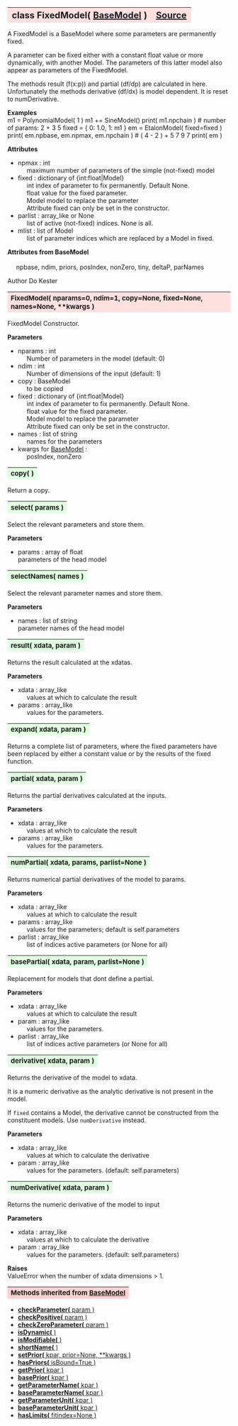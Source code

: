 ---
---
<br><br>

<a name="FixedModel"></a>
<table><thead style="background-color:#FFE0E0; width:100%; font-size:20px"><tr><th style="text-align:left">
<strong>class FixedModel(</strong> <a href="./BaseModel.html">BaseModel</a> )</th><th style="text-align:right"><a href=https://github.com/dokester/BayesicFitting/blob/master/BayesicFitting/source/FixedModel.py target=_blank>Source</a></th></tr></thead></table>
<p>

A FixedModel is a BaseModel where some parameters are permanently fixed.

A parameter can be fixed either with a constant float value or more
dynamically, with another Model. The parameters of this latter model
also appear as parameters of the FixedModel.

The methods result (f(x:p)) and partial (df/dp) are calculated
in here.
Unfortunately the methods derivative (df/dx) is model dependent.
It is reset to numDerivative.

<b>Examples</b><br>
    m1 = PolynomialModel( 1 )
    m1 += SineModel()
    print( m1.npchain )         # number of params: 2 + 3
    5
    fixed = { 0: 1.0, 1: m1 }
    em = EtalonModel( fixed=fixed )
    print( em.npbase, em.npmax, em.npchain )          # ( 4 - 2 ) + 5
    7 9 7
    print( em )

<b>Attributes</b><br>
* npmax  :  int<br>
&nbsp;&nbsp;&nbsp;&nbsp; maximum number of parameters of the simple (not-fixed) model<br>
* fixed  :  dictionary of {int:float|Model}<br>
&nbsp;&nbsp;&nbsp;&nbsp; int     index of parameter to fix permanently. Default None.<br>
&nbsp;&nbsp;&nbsp;&nbsp; float   value for the fixed parameter.<br>
&nbsp;&nbsp;&nbsp;&nbsp; Model   model to replace the parameter<br>
&nbsp;&nbsp;&nbsp;&nbsp; Attribute fixed can only be set in the constructor.<br>
* parlist  :  array_like or None<br>
&nbsp;&nbsp;&nbsp;&nbsp; list of active (not-fixed) indices. None is all.<br>
* mlist  :  list of Model<br>
&nbsp;&nbsp;&nbsp;&nbsp; list of parameter indices which are replaced by a Model in fixed.<br>

<b>Attributes from BaseModel</b><br>
<br>&nbsp;&nbsp;&nbsp;&nbsp; npbase, ndim, priors, posIndex, nonZero, tiny, deltaP, parNames<br>

Author       Do Kester


<a name="FixedModel"></a>
<table><thead style="background-color:#FFE0E0; width:100%; font-size:15px"><tr><th style="text-align:left">
<strong>FixedModel(</strong> nparams=0, ndim=1, copy=None, fixed=None,
 names=None, **kwargs ) 
</th></tr></thead></table>
<p>

FixedModel Constructor.

<b>Parameters</b><br>
* nparams  :  int<br>
&nbsp;&nbsp;&nbsp;&nbsp; Number of parameters in the model (default: 0)<br>
* ndim  :  int<br>
&nbsp;&nbsp;&nbsp;&nbsp; Number of dimensions of the input (default: 1)<br>
* copy  :  BaseModel<br>
&nbsp;&nbsp;&nbsp;&nbsp; to be copied<br>
* fixed  :  dictionary of {int:float|Model}<br>
&nbsp;&nbsp;&nbsp;&nbsp; int     index of parameter to fix permanently. Default None.<br>
&nbsp;&nbsp;&nbsp;&nbsp; float   value for the fixed parameter.<br>
&nbsp;&nbsp;&nbsp;&nbsp; Model   model to replace the parameter<br>
&nbsp;&nbsp;&nbsp;&nbsp; Attribute fixed can only be set in the constructor.<br>
* names  :  list of string<br>
&nbsp;&nbsp;&nbsp;&nbsp; names for the parameters<br>
* kwargs for [BaseModel](./BaseModel.md)  : <br>
&nbsp;&nbsp;&nbsp;&nbsp; posIndex, nonZero<br>


<a name="copy"></a>
<table><thead style="background-color:#E0FFE0; width:100%; font-size:15px"><tr><th style="text-align:left">
<strong>copy(</strong> ) 
</th></tr></thead></table>
<p>
Return a copy. 

<a name="select"></a>
<table><thead style="background-color:#E0FFE0; width:100%; font-size:15px"><tr><th style="text-align:left">
<strong>select(</strong> params ) 
</th></tr></thead></table>
<p>

Select the relevant parameters and store them.

<b>Parameters</b><br>
* params  :  array of float<br>
    parameters of the head model

<a name="selectNames"></a>
<table><thead style="background-color:#E0FFE0; width:100%; font-size:15px"><tr><th style="text-align:left">
<strong>selectNames(</strong> names ) 
</th></tr></thead></table>
<p>

Select the relevant parameter names and store them.

<b>Parameters</b><br>
* names  :  list of string<br>
    parameter names of the head model

<a name="result"></a>
<table><thead style="background-color:#E0FFE0; width:100%; font-size:15px"><tr><th style="text-align:left">
<strong>result(</strong> xdata, param )
</th></tr></thead></table>
<p>

Returns the result calculated at the xdatas.

<b>Parameters</b><br>
* xdata  :  array_like<br>
&nbsp;&nbsp;&nbsp;&nbsp; values at which to calculate the result<br>
* params  :  array_like<br>
&nbsp;&nbsp;&nbsp;&nbsp; values for the parameters.<br>


<a name="expand"></a>
<table><thead style="background-color:#E0FFE0; width:100%; font-size:15px"><tr><th style="text-align:left">
<strong>expand(</strong> xdata, param ) 
</th></tr></thead></table>
<p>

Returns a complete list of parameters, where the fixed parameters
have been replaced by either a constant value or by the results of
the fixed function.

<a name="partial"></a>
<table><thead style="background-color:#E0FFE0; width:100%; font-size:15px"><tr><th style="text-align:left">
<strong>partial(</strong> xdata, param )
</th></tr></thead></table>
<p>

Returns the partial derivatives calculated at the inputs.

<b>Parameters</b><br>
* xdata  :  array_like<br>
&nbsp;&nbsp;&nbsp;&nbsp; values at which to calculate the result<br>
* params  :  array_like<br>
&nbsp;&nbsp;&nbsp;&nbsp; values for the parameters.<br>


<a name="numPartial"></a>
<table><thead style="background-color:#E0FFE0; width:100%; font-size:15px"><tr><th style="text-align:left">
<strong>numPartial(</strong> xdata, params, parlist=None ) 
</th></tr></thead></table>
<p>

Returns numerical partial derivatives of the model to params.

<b>Parameters</b><br>
* xdata  :  array_like<br>
&nbsp;&nbsp;&nbsp;&nbsp; values at which to calculate the result<br>
* params  :  array_like<br>
&nbsp;&nbsp;&nbsp;&nbsp; values for the parameters; default is self.parameters<br>
* parlist  :  array_like<br>
&nbsp;&nbsp;&nbsp;&nbsp; list of indices active parameters (or None for all)<br>


<a name="basePartial"></a>
<table><thead style="background-color:#E0FFE0; width:100%; font-size:15px"><tr><th style="text-align:left">
<strong>basePartial(</strong> xdata, param, parlist=None ) 
</th></tr></thead></table>
<p>

Replacement for models that dont define a partial.

<b>Parameters</b><br>
* xdata  :  array_like<br>
&nbsp;&nbsp;&nbsp;&nbsp; values at which to calculate the result<br>
* param  :  array_like<br>
&nbsp;&nbsp;&nbsp;&nbsp; values for the parameters.<br>
* parlist  :  array_like<br>
&nbsp;&nbsp;&nbsp;&nbsp; list of indices active parameters (or None for all)<br>


<a name="derivative"></a>
<table><thead style="background-color:#E0FFE0; width:100%; font-size:15px"><tr><th style="text-align:left">
<strong>derivative(</strong> xdata, param ) 
</th></tr></thead></table>
<p>

Returns the derivative of the model to xdata.

It is a numeric derivative as the analytic derivative is not present
in the model.

If `fixed` contains a Model, the derivative cannot be constructed
from the constituent models. Use `numDerivative` instead.

<b>Parameters</b><br>
* xdata  :  array_like<br>
&nbsp;&nbsp;&nbsp;&nbsp; values at which to calculate the derivative<br>
* param  :  array_like<br>
&nbsp;&nbsp;&nbsp;&nbsp; values for the parameters. (default: self.parameters)<br>


<a name="numDerivative"></a>
<table><thead style="background-color:#E0FFE0; width:100%; font-size:15px"><tr><th style="text-align:left">
<strong>numDerivative(</strong> xdata, param ) 
</th></tr></thead></table>
<p>

Returns the numeric derivative of the model to input

<b>Parameters</b><br>
* xdata  :  array_like<br>
&nbsp;&nbsp;&nbsp;&nbsp; values at which to calculate the derivative<br>
* param  :  array_like<br>
&nbsp;&nbsp;&nbsp;&nbsp; values for the parameters. (default: self.parameters)<br>

<b>Raises</b><br>
ValueError when the number of xdata dimensions > 1.


<table><thead style="background-color:#FFD0D0; width:100%; font-size:15px"><tr><th style="text-align:left">
<strong>Methods inherited from</strong> <a href="./BaseModel.html">BaseModel</a></th></tr></thead></table>


* [<strong>checkParameter(</strong> param ) ](./BaseModel.md#checkParameter)
* [<strong>checkPositive(</strong> param ) ](./BaseModel.md#checkPositive)
* [<strong>checkZeroParameter(</strong> param )](./BaseModel.md#checkZeroParameter)
* [<strong>isDynamic(</strong> ) ](./BaseModel.md#isDynamic)
* [<strong>isModifiable(</strong> ) ](./BaseModel.md#isModifiable)
* [<strong>shortName(</strong> )](./BaseModel.md#shortName)
* [<strong>setPrior(</strong> kpar, prior=None, **kwargs ) ](./BaseModel.md#setPrior)
* [<strong>hasPriors(</strong> isBound=True ) ](./BaseModel.md#hasPriors)
* [<strong>getPrior(</strong> kpar ) ](./BaseModel.md#getPrior)
* [<strong>basePrior(</strong> kpar ) ](./BaseModel.md#basePrior)
* [<strong>getParameterName(</strong> kpar ) ](./BaseModel.md#getParameterName)
* [<strong>baseParameterName(</strong> kpar ) ](./BaseModel.md#baseParameterName)
* [<strong>getParameterUnit(</strong> kpar ) ](./BaseModel.md#getParameterUnit)
* [<strong>baseParameterUnit(</strong> kpar ) ](./BaseModel.md#baseParameterUnit)
* [<strong>hasLimits(</strong> fitindex=None ) ](./BaseModel.md#hasLimits)
